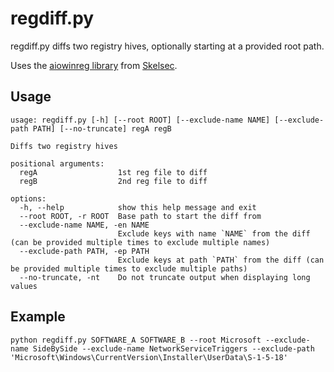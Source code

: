 # regdiff.py

regdiff.py diffs two registry hives, optionally starting at a provided root path.

Uses the [aiowinreg library](https://github.com/skelsec/aiowinreg) from [Skelsec](https://github.com/skelsec).

## Usage

```
usage: regdiff.py [-h] [--root ROOT] [--exclude-name NAME] [--exclude-path PATH] [--no-truncate] regA regB

Diffs two registry hives

positional arguments:
  regA                  1st reg file to diff
  regB                  2nd reg file to diff

options:
  -h, --help            show this help message and exit
  --root ROOT, -r ROOT  Base path to start the diff from
  --exclude-name NAME, -en NAME
                        Exclude keys with name `NAME` from the diff (can be provided multiple times to exclude multiple names)
  --exclude-path PATH, -ep PATH
                        Exclude keys at path `PATH` from the diff (can be provided multiple times to exclude multiple paths)
  --no-truncate, -nt    Do not truncate output when displaying long values
```

## Example

`python regdiff.py SOFTWARE_A SOFTWARE_B --root Microsoft --exclude-name SideBySide --exclude-name NetworkServiceTriggers --exclude-path 'Microsoft\Windows\CurrentVersion\Installer\UserData\S-1-5-18'`
